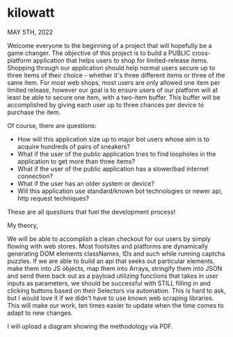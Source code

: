 # kilowatt

MAY 5TH, 2022

Welcome everyone to the beginning of a project that will hopefully be a game changer. The objective of this project is to build a PUBLIC cross-platform application that helps users to shop for limited-release items. Shopping through our application should help normal users secure up to three items of their choice - whether it's three different items or three of the same item. For most web shops, most users are only allowed one item per limited release, however our goal is to ensure users of our platform will at least be able to secure one item, with a two-item buffer. This buffer will be accomplished by giving each user up to three chances per device to purchase the item.

Of course, there are questions: 

  - How will this application size up to major bot users whose aim is to acquire hundreds of pairs of sneakers? 
  - What if the user of the public application tries to find loopholes in the application to get more than three items?
  - What if the user of the public application has a slower/bad internet connection?
  - What if the user has an older system or device?
  - Will this application use standard/known bot technologies or newer api, http request techniques?
  
These are all questions that fuel the development process!

My theory,

We will be able to accomplish a clean checkout for our users by simply flowing with web stores. Most footsites and platforms are dynamically generating DOM elements classNames, IDs and such while running captcha puzzles. If we are able to build an api that seeks out particular elements, make them into JS objects, map them into Arrays, stringify them into JSON and send them back out as a payload utilizing functions that takes in user inputs as parameters, we should be successful with STILL filling in and clicking buttons based on their Selectors via automation. This is hard to ask, but I would love it if we didn't have to use known web scraping libraries. This will make our work, ten times easier to update when the time comes to adapt to new changes.

I will upload a diagram showing the methodology via PDF.
